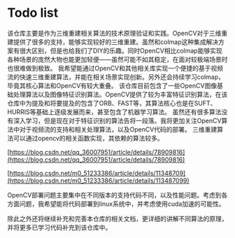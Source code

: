 # Todo list

该仓库主要是作为三维重建相关算法的技术原理验证和实践。OpenCV对于三维重建提供了很多的支持，能够实现较好的三维重建。虽然和colmap这种集成解决方案有很大区别，但是也给我们了DIY的乐趣。同时OpenCV相比colmap能够实现各种场景的庞然大物也能更加轻便——虽然可能不如其稳定，在面对较极端场景时也很难做到极致。
我希望能通过OpenCV和其他相关库实现一个便捷的基于视频流的快速三维重建算法，并能在相关场景实现创新。另外还会持续学习colmap，毕竟其核心算法和OpenCV有较大重叠。
该仓库目前包含了一些OpenCV图像基础处理算法以及图像特征识别算法。OpenCV提供了较为丰富特征识别算法，在该仓库中为提及和将要提及的包含了ORB、FAST等，其算法核心也是在SUFT、HURRIS等基础上逐级发展而来，甚至包含了机器学习算法。
虽然还有很多算法没有深入学习，但是现在对于特征识别的算法告将一段落。我将更加关注OpenCV算法中对于视频流的支持和相关处理算法，以及OpenCV代码的部署。
三维重建算法可以通过opencv的相关函数实现，其依赖的算法较多。

[https://blog.csdn.net/qq_36007951/article/details/78909816](https://blog.csdn.net/qq_36007951/article/details/78909816)

[https://blog.csdn.net/m0_51233386/article/details/11348709](https://blog.csdn.net/m0_51233386/article/details/113487099)

OpenCV部署问题主要集中在不同版本的支持代码不同，以及性能问题。考虑到各方面问题，我希望能将代码部署到linux系统中，并考虑使用cuda加速的可能性。

除此之外还将继续补充和完善本仓库的相关文档，更详细的讲解不同算法的原理，并将更多已学习代码补充到该仓库中。

